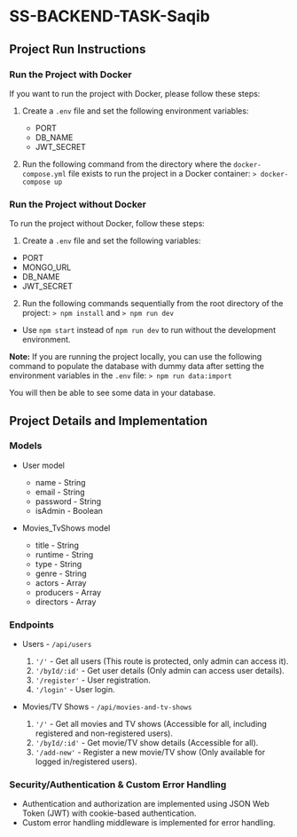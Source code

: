 # SS-BACKEND-TASK-Saqib

## Project Run Instructions

### Run the Project with Docker

If you want to run the project with Docker, please follow these steps:

1. Create a `.env` file and set the following environment variables:
   - PORT
   - DB_NAME
   - JWT_SECRET

2. Run the following command from the directory where the `docker-compose.yml` file exists to run the project in a Docker container: `> docker-compose up`

### Run the Project without Docker

To run the project without Docker, follow these steps:

1. Create a `.env` file and set the following variables:
- PORT
- MONGO_URL
- DB_NAME
- JWT_SECRET

2. Run the following commands sequentially from the root directory of the project: 
`> npm install` and 
`> npm run dev`

- Use `npm start` instead of `npm run dev` to run without the development environment.

**Note:** If you are running the project locally, you can use the following command to populate the database with dummy data after setting the environment variables in the `.env` file:
`> npm run data:import`

You will then be able to see some data in your database.

## Project Details and Implementation

### Models

- User model
  - name - String
  - email - String
  - password - String
  - isAdmin - Boolean

- Movies_TvShows model
  - title - String
  - runtime - String
  - type - String
  - genre - String
  - actors - Array
  - producers - Array
  - directors - Array

### Endpoints

- Users - `/api/users`
  1. `'/'` - Get all users (This route is protected, only admin can access it).
  2. `'/byId/:id'` - Get user details (Only admin can access user details).
  3. `'/register'` - User registration.
  4. `'/login'` - User login.

- Movies/TV Shows - `/api/movies-and-tv-shows`
  1. `'/'` - Get all movies and TV shows (Accessible for all, including registered and non-registered users).
  2. `'/byId/:id'` - Get movie/TV show details (Accessible for all).
  3. `'/add-new'` - Register a new movie/TV show (Only available for logged in/registered users).

### Security/Authentication & Custom Error Handling

- Authentication and authorization are implemented using JSON Web Token (JWT) with cookie-based authentication.
- Custom error handling middleware is implemented for error handling.

